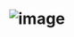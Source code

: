 # ![image](https://media.discordapp.net/attachments/1175735024201515090/1341170705127047259/tumblr_ofvu8avuET1rv8mpzo2_1280.jpg?ex=67b5aecd&is=67b45d4d&hm=5e97876092495b7eb38a7909ed211b7493438ae67ecbb2913a63f0de5772086b&)
